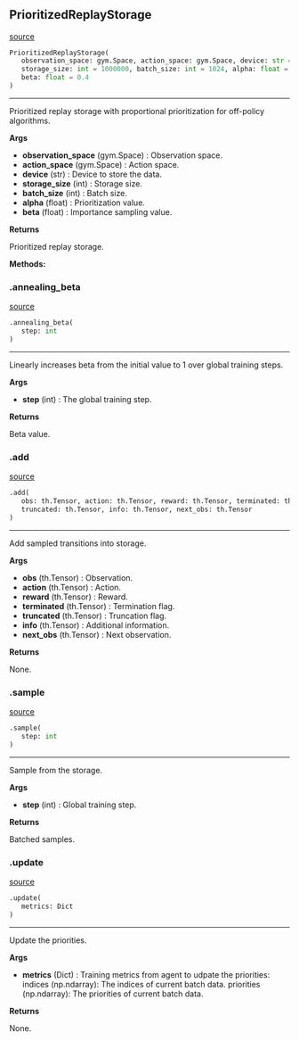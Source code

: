 #


## PrioritizedReplayStorage
[source](https://github.com/RLE-Foundation/rllte/blob/main/rllte/xploit/storage/prioritized_replay_storage.py/#L36)
```python 
PrioritizedReplayStorage(
   observation_space: gym.Space, action_space: gym.Space, device: str = 'cpu',
   storage_size: int = 1000000, batch_size: int = 1024, alpha: float = 0.6,
   beta: float = 0.4
)
```


---
Prioritized replay storage with proportional prioritization for off-policy algorithms.


**Args**

* **observation_space** (gym.Space) : Observation space.
* **action_space** (gym.Space) : Action space.
* **device** (str) : Device to store the data.
* **storage_size** (int) : Storage size.
* **batch_size** (int) : Batch size.
* **alpha** (float) : Prioritization value.
* **beta** (float) : Importance sampling value.


**Returns**

Prioritized replay storage.


**Methods:**


### .annealing_beta
[source](https://github.com/RLE-Foundation/rllte/blob/main/rllte/xploit/storage/prioritized_replay_storage.py/#L75)
```python
.annealing_beta(
   step: int
)
```

---
Linearly increases beta from the initial value to 1 over global training steps.


**Args**

* **step** (int) : The global training step.


**Returns**

Beta value.

### .add
[source](https://github.com/RLE-Foundation/rllte/blob/main/rllte/xploit/storage/prioritized_replay_storage.py/#L86)
```python
.add(
   obs: th.Tensor, action: th.Tensor, reward: th.Tensor, terminated: th.Tensor,
   truncated: th.Tensor, info: th.Tensor, next_obs: th.Tensor
)
```

---
Add sampled transitions into storage.


**Args**

* **obs** (th.Tensor) : Observation.
* **action** (th.Tensor) : Action.
* **reward** (th.Tensor) : Reward.
* **terminated** (th.Tensor) : Termination flag.
* **truncated** (th.Tensor) : Truncation flag.
* **info** (th.Tensor) : Additional information.
* **next_obs** (th.Tensor) : Next observation.


**Returns**

None.

### .sample
[source](https://github.com/RLE-Foundation/rllte/blob/main/rllte/xploit/storage/prioritized_replay_storage.py/#L118)
```python
.sample(
   step: int
)
```

---
Sample from the storage.


**Args**

* **step** (int) : Global training step.


**Returns**

Batched samples.

### .update
[source](https://github.com/RLE-Foundation/rllte/blob/main/rllte/xploit/storage/prioritized_replay_storage.py/#L159)
```python
.update(
   metrics: Dict
)
```

---
Update the priorities.


**Args**

* **metrics** (Dict) : Training metrics from agent to udpate the priorities:
    indices (np.ndarray): The indices of current batch data.
    priorities (np.ndarray): The priorities of current batch data.


**Returns**

None.
